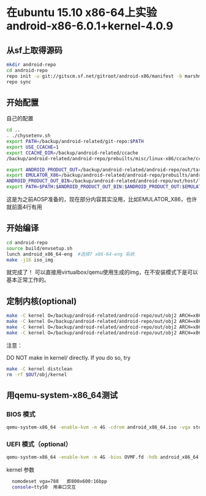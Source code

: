 # 在ubuntu 15.10 x86-64上实验 android-x86-6.0.1+kernel-4.0.9

## 从sf上取得源码
```bash
mkdir android-repo
cd android-repo
repo init -u git://gitscm.sf.net/gitroot/android-x86/manifest -b marshmallow-x86
repo sync
```

## 开始配置

自己的配置

```bash
cd ..
. ./chysetenv.sh
export PATH=/backup/android-related/git-repo:$PATH
export USE_CCACHE=1
export CCACHE_DIR=/backup/android-related/ccache
/backup/android-related/android-repo/prebuilts/misc/linux-x86/ccache/ccache -M 30G

export ANDROID_PRODUCT_OUT=/backup/android-related/android-repo/out/target/product/generic
export EMULATOR_X86=/backup/android-related/android-repo/prebuilts/android-emulator/linux-x86_64
ANDROID_PRODUCT_OUT_BIN=/backup/android-related/android-repo/out/host/linux-x86/bin
export PATH=$PATH:$ANDROID_PRODUCT_OUT_BIN:$ANDROID_PRODUCT_OUT:$EMULATOR_X86
```

这是为之前AOSP准备的，现在部分内容其实没用，比如EMULATOR_X86，也许就前面4行有用

## 开始编译

```bash
cd android-repo
source build/envsetup.sh
lunch android_x86_64-eng  #选择7 x86-64-eng 系统
make -j16 iso_img
```

就完成了！ 可以直接用virtualbox/qemu使用生成的img，在不安装模式下是可以基本正常工作的。

## 定制内核(optional)

```bash
make -C kernel O=/backup/android-related/android-repo/out/obj2 ARCH=x86 android-x86_defconfig #选择缺省android-x86配置
make -C kernel O=/backup/android-related/android-repo/out/obj2 ARCH=x86 android-x86_defconfig
make -C kernel O=/backup/android-related/android-repo/out/obj2 ARCH=x86 menuconfig #可以自己做些定制
make -C kernel O=/backup/android-related/android-repo/out/obj2 ARCH=x86 -j16  #编译成功内核
```

注意：

DO NOT make in kernel/ directly. If you do so, try

```bash
make -C kernel distclean
rm -rf $OUT/obj/kernel 
```

## 用qemu-system-x86_64测试

### BIOS 模式
```bash
qemu-system-x86_64 -enable-kvm -m 4G -cdrom android_x86_64.iso -vga std -serial stdio
```

### UEFI 模式（optional）
```bash
qemu-system-x86_64 -enable-kvm -m 4G -bios OVMF.fd -hdb android_x86_64.img -vga std -serial stdio
```

kernel 参数 
```bash
  nomodeset vga=788   即800x600:16bpp
  console=ttyS0  用串口交互
```
